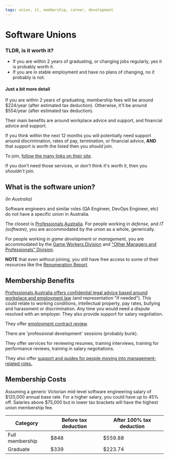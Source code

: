 ```yaml
---
tags: union, it, membership, career, development
---
```


# Software Unions

### TLDR, is it worth it?

- If you are within 2 years of graduating, or changing jobs regularly, yes it is probably worth it.
- If you are in stable employment and have no plans of changing, no it probably is not.

#### Just a *bit* more detail

If you are within 2 years of graduating, membership fees will be around $224/year (after estimated tax deduction).
Otherwise, it'll be around $554/year (after estimated tax deduction).

Their main benefits are around workplace advice and support, and financial advice and support.

If you think within the next 12 months you will potentially need support around discrimination, rates of pay, termination, or financial advice, **AND** that support is worth the listed then you *should* join.

To join, [follow the many links on their site](https://www.professionalsaustralia.org.au/Shared_Content/Forms/Join_Forms/JoinPA.aspx).

If you don't need those services, or don't think it's worth it, then you *shouldn't* join.

## What is the software union?

*(In Australia)*

Software engineers and similar roles (QA Engineer, DevOps Engineer, etc) do not have a specific union in Australia.

The closest is [Professionals Australia](https://www.professionalsaustralia.org.au/Professionals).
For people working in *defense*, and *IT (software)*, you are accommodated by the union as a whole, generically.

For people working in *game development* or *management*, you are accommodated by the [Game Workers Division](https://gameworkers.professionalsaustralia.org.au/Gameworkers/About_us/Game_Workers/Content/About_us.aspx?hkey=ed658304-2d45-4f0e-8d3f-e38c36aac577) and ["Other Managers and Professionals" Division](https://www.professionalsaustralia.org.au/Professionals/Content/Structure_Professionals/Divisions_Groups/Managers_Professionals.aspx?Code=FED-MPD&GroupID=COMMITTEE/FED-MPD).

**NOTE** that even without joining, you still have free access to some of their resources like the [Renumeration Report](http://apesma.informz.net/apesma/data/images/2021-22%20ICT%20Employment%20and%20Remuneration%20Report.pdf).

## Membership Benefits

[Professionals Australia offers confidential legal advice based around workplace and employment law](https://www.professionalsaustralia.org.au/Professionals/Content/Services_Content/workplace.aspx) (and representation "if needed").
This could relate to working conditions, intellectual property, pay rates, bullying and harassment or discrimination. Any time you would need a dispute resolved with an employer.
They also provide support for salary negotiation.

They offer [employment contract review](https://www.professionalsaustralia.org.au/Professionals/Content/Services_Content/workplace.aspx).

There are 'professional development' sessions (probably bunk).

They offer services for reviewing resumes, training interviews, training for performance reviews, training in salary negotiations.

They also offer [support and guides for people moving into management-related roles.](https://www.professionalsaustralia.org.au/Professionals/Content/Services_Content/career.aspx)

## Membership Costs

Assuming a generic Victorian mid-level software engineering salary of $120,000 annual base rate.
For a higher salary, you could have up to 45% off.
Salaries above $75,000 but in lower tax brackets will have the highest union membership fee.

| Category | Before tax deduction | After 100% tax deduction |
| --- | --- | --- |
| Full membership | $848 | $559.88 |
| Graduate | $339 | $223.74 |
